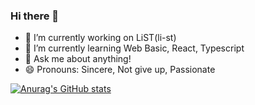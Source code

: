 ### Hi there 👋

- 🔭 I’m currently working on LiST(li-st)
- 🌱 I’m currently learning Web Basic, React, Typescript
- 💬 Ask me about anything!
- 😄 Pronouns: Sincere, Not give up, Passionate

[![Anurag's GitHub stats](https://github-readme-stats.vercel.app/api?username=JangHyuckYun&show_icons=true&theme=tokyonight)](https://github.com/anuraghazra/github-readme-stats)

<!--
**JangHyuckYun/JangHyuckYun** is a ✨ _special_ ✨ repository because its `README.md` (this file) appears on your GitHub profile.

Here are some ideas to get you started:

- 🔭 I’m currently working on LiST(li-st)
- 🌱 I’m currently learning Web Basic, React
- 👯 I’m looking to collaborate on ...
- 🤔 I’m looking for help with ...
- 💬 Ask me about ...
- 📫 How to reach me: ...
- 😄 Pronouns: Sincere, Not give up, Passionate
- ⚡ Fun fact: ...
-->
